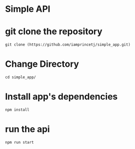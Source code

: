 # Simple API

# git clone the repository

`git clone (https://github.com/iamprincetj/simple_app.git)`

# Change Directory

`cd simple_app/`

# Install app's dependencies

`npm install`

# run the api

`npm run start`
